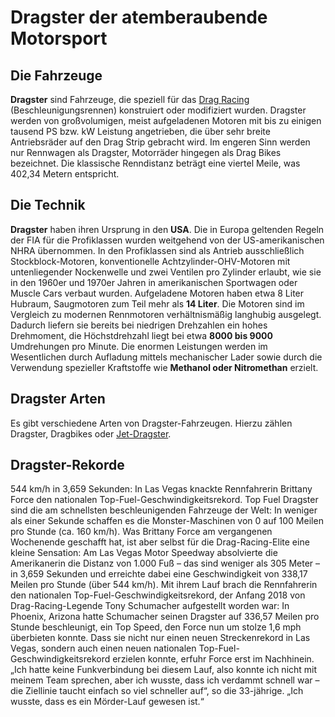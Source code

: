 
# Dragster der atemberaubende Motorsport

## Die Fahrzeuge
**Dragster** sind Fahrzeuge, die speziell für das [Drag Racing](Link "Drag Racing") (Beschleunigungsrennen) konstruiert oder modifiziert wurden. Dragster werden von großvolumigen, meist aufgeladenen Motoren mit bis zu einigen tausend PS bzw. kW Leistung angetrieben, die über sehr breite Antriebsräder auf den Drag Strip gebracht wird. Im engeren Sinn werden nur Rennwagen als Dragster, Motorräder hingegen als Drag Bikes bezeichnet. Die klassische Renndistanz beträgt eine viertel Meile, was 402,34 Metern entspricht.

## Die Technik
**Dragster** haben ihren Ursprung in den **USA**. Die in Europa geltenden Regeln der FIA für die Profiklassen wurden weitgehend von der US-amerikanischen NHRA übernommen. In den Profiklassen sind als Antrieb ausschließlich Stockblock-Motoren, konventionelle Achtzylinder-OHV-Motoren mit untenliegender Nockenwelle und zwei Ventilen pro Zylinder erlaubt, wie sie in den 1960er und 1970er Jahren in amerikanischen Sportwagen oder Muscle Cars verbaut wurden. Aufgeladene Motoren haben etwa 8 Liter Hubraum, Saugmotoren zum Teil mehr als **14 Liter**. Die Motoren sind im Vergleich zu modernen Rennmotoren verhältnismäßig langhubig ausgelegt. Dadurch liefern sie bereits bei niedrigen Drehzahlen ein hohes Drehmoment, die Höchstdrehzahl liegt bei etwa **8000 bis 9000** Umdrehungen pro Minute. Die enormen Leistungen werden im Wesentlichen durch Aufladung mittels mechanischer Lader sowie durch die Verwendung spezieller Kraftstoffe wie **Methanol oder Nitromethan** erzielt.

## Dragster Arten
Es gibt verschiedene Arten von Dragster-Fahrzeugen. Hierzu zählen Dragster, Dragbikes oder [Jet-Dragster](Link "Jet-Dragster"). 

## Dragster-Rekorde
544 km/h in 3,659 Sekunden: In Las Vegas knackte Rennfahrerin Brittany Force den nationalen Top-Fuel-Geschwindigkeitsrekord. Top Fuel Dragster sind die am schnellsten beschleunigenden Fahrzeuge der Welt: In weniger als einer Sekunde schaffen es die Monster-Maschinen von 0 auf 100 Meilen pro Stunde (ca. 160 km/h). Was Brittany Force am vergangenen Wochenende geschafft hat, ist aber selbst für die Drag-Racing-Elite eine kleine Sensation: Am Las Vegas Motor Speedway absolvierte die Amerikanerin die Distanz von 1.000 Fuß – das sind weniger als 305 Meter – in 3,659 Sekunden und erreichte dabei eine Geschwindigkeit von 338,17 Meilen pro Stunde (über 544 km/h). Mit ihrem Lauf brach die Rennfahrerin den nationalen Top-Fuel-Geschwindigkeitsrekord, der Anfang 2018 von Drag-Racing-Legende Tony Schumacher aufgestellt worden war: In Phoenix, Arizona hatte Schumacher seinen Dragster auf 336,57 Meilen pro Stunde beschleunigt, ein Top Speed, den Force nun um stolze 1,6 mph überbieten konnte. Dass sie nicht nur einen neuen Streckenrekord in Las Vegas, sondern auch einen neuen nationalen Top-Fuel-Geschwindigkeitsrekord erzielen konnte, erfuhr Force erst im Nachhinein. „Ich hatte keine Funkverbindung bei diesem Lauf, also konnte ich nicht mit meinem Team sprechen, aber ich wusste, dass ich verdammt schnell war – die Ziellinie taucht einfach so viel schneller auf“, so die 33-jährige. „Ich wusste, dass es ein Mörder-Lauf gewesen ist.“